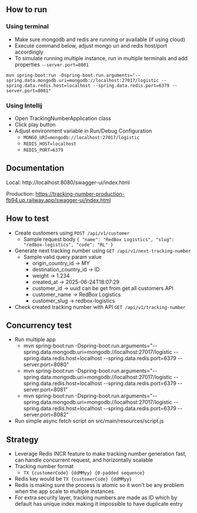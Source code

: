 ## How to run

### Using terminal

- Make sure mongodb and redis are running or available (if using cloud)
- Execute command below, adjust mongo uri and redis host/port accordingly
- To simulate running multiple instance, run in multiple terminals and add properties `--server.port=8081`

``mvn spring-boot:run -Dspring-boot.run.arguments="--spring.data.mongodb.uri=mongodb://localhost:27017/logistic --spring.data.redis.host=localhost --spring.data.redis.port=6379 --server.port=8081"``

### Using Intellij

- Open TrackingNumberApplication class
- Click play button
- Adjust environment variable in Run/Debug Configuration
  - `MONGO_URI=mongodb://localhost:27017/logistic`
  - `REDIS_HOST=localhost`
  - `REDIS_PORT=6379`

## Documentation
Local: http://localhost:8080/swagger-ui/index.html

Production: https://tracking-number-production-fb94.up.railway.app/swagger-ui/index.html

## How to test
- Create customers using `POST /api/v1/customer`
  - Sample request body ``{
      "name": "RedBox Logistics",
      "slug": "redbox-logistics",
      "code": "RL"
    }``
- Generate next tracking number using `GET /api/v1/next-tracking-number`
  - Sample valid query param value
    - origin_country_id -> MY
    - destination_country_id  -> ID
    - weight -> 1.234
    - created_at -> 2025-06-24T18:07:29
    - customer_id -> uuid can be get from get all customers API
    - customer_name -> RedBox Logistics
    - customer_slug -> redbox-logistics
- Check created tracking number with API `GET /api/v1/tracking-number`

## Concurrency test
- Run multiple app
  - mvn spring-boot:run -Dspring-boot.run.arguments="--spring.data.mongodb.uri=mongodb://localhost:27017/logistic --spring.data.redis.host=localhost --spring.data.redis.port=6379 --server.port=8080"
  - mvn spring-boot:run -Dspring-boot.run.arguments="--spring.data.mongodb.uri=mongodb://localhost:27017/logistic --spring.data.redis.host=localhost --spring.data.redis.port=6379 --server.port=8081"
  - mvn spring-boot:run -Dspring-boot.run.arguments="--spring.data.mongodb.uri=mongodb://localhost:27017/logistic --spring.data.redis.host=localhost --spring.data.redis.port=6379 --server.port=8082"
- Run simple async fetch script on src/main/resources/script.js

## Strategy
- Leverage Redis INCR feature to make tracking number generation fast, can handle concurrent request, and horizontally scalable
- Tracking number format
  - `TX {customerCode} {ddMMyy} {0-padded sequence}`
- Redis key would be `TX {customerCode} {ddMMyy}`
- Redis is making sure the process is atomic so it won't be any problem when the app scale to multiple instances
- For extra security layer, tracking numbers are made as ID which by default has unique index making it impossible to have duplicate entry